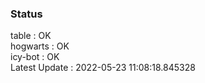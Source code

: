 ### Status


table : OK  
hogwarts : OK  
icy-bot : OK  
Latest Update : 2022-05-23 11:08:18.845328
